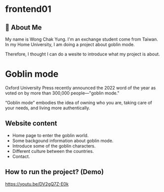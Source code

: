 # frontend01
## 🚀 About Me
My name is Wong Chak Yung. I'm an exchange student come from Taiwan. In my Home University, I am doing a project about goblin mode.

Therefore, I thought I can do a wesite to introduce what my project is about.


# Goblin mode

Oxford University Press recently announced the 2022 word of the year as voted on by more than 300,000 people—"goblin mode."

“Goblin mode” embodies the idea of owning who you are, taking care of your needs, and living more authentically.

## Website content
- Home page to enter the goblin world.
- Some backgound information about goblin mode.
- Introduce some of the goblin characters.
- Different culture between the countries.
- Contact.
## How to run the project? (Demo)

https://youtu.be/DV2gQ7Z-E0k

